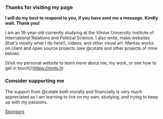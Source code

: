 ### Thanks for visiting my page

**I will do my best to respond to you, if you have sent me a message. Kindly wait. Thank you!**
 
I am an 18-year-old currently studying at the Vilnius University Institute of International Relations and Political Science. I also write, make websites (that's mostly what I do here!), videos, and other visual art. Mantas works on client and open source projects (see @cstate and other projects of mine below).

[Visit my personal website to learn more about me, my work, or see how to get in touch]/(https://mnts.lt)

### Consider supporting me

The support from @cstate both morally and financially is very much appreciated as I am learning to live on my own, studying, and trying to keep up with my passions.

[Sponsors](https://github.com/sponsors/mistermantas/)
